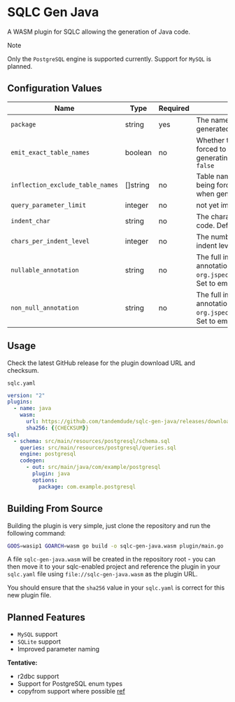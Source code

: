 # SQLC Gen Java

A WASM plugin for SQLC allowing the generation of Java code.

> [!NOTE]
> Only the `PostgreSQL` engine is supported currently. Support for `MySQL` is planned.

## Configuration Values

| Name                             | Type     | Required | Description                                                                                                                              |
|----------------------------------|----------|----------|------------------------------------------------------------------------------------------------------------------------------------------|
| `package`                        | string   | yes      | The name of the package where the generated files will be located                                                                        |
| `emit_exact_table_names`         | boolean  | no       | Whether table names will not be forced to singular form when generating the models. Defaults to `false`                                  |
| `inflection_exclude_table_names` | []string | no       | Table names to be excluded from being forced into singular form when generating the models.                                              |
| `query_parameter_limit`          | integer  | no       | not yet implemented                                                                                                                      |
| `indent_char`                    | string   | no       | The character to use to indent the code. Defaults to space `" "`                                                                         |
| `chars_per_indent_level`         | integer  | no       | The number of characters per indent level. Defaults to `4`                                                                               |
| `nullable_annotation`            | string   | no       | The full import path for the nullable annotation to use. Defaults to `org.jspecify.annotations.Nullable`. Set to empty string to disable |
| `non_null_annotation`            | string   | no       | The full import path for the nonnull annotation to use. Defaults to `org.jspecify.annotations.NonNull`. Set to empty string to disable   |

## Usage

Check the latest GitHub release for the plugin download URL and checksum.

`sqlc.yaml`
```yaml
version: "2"
plugins:
  - name: java
    wasm:
      url: https://github.com/tandemdude/sqlc-gen-java/releases/download/{{VERSION}}/sqlc-gen-java.wasm
      sha256: {{CHECKSUM}}
sql:
  - schema: src/main/resources/postgresql/schema.sql
    queries: src/main/resources/postgresql/queries.sql
    engine: postgresql
    codegen:
      - out: src/main/java/com/example/postgresql
        plugin: java
        options:
          package: com.example.postgresql
```

## Building From Source

Building the plugin is very simple, just clone the repository and run the following command:

```bash
GOOS=wasip1 GOARCH=wasm go build -o sqlc-gen-java.wasm plugin/main.go
```

A file `sqlc-gen-java.wasm` will be created in the repository root - you can then move it to your sqlc-enabled project
and reference the plugin in your `sqlc.yaml` file using `file://sqlc-gen-java.wasm` as the plugin URL.

You should ensure that the `sha256` value in your `sqlc.yaml` is correct for this new plugin file.

## Planned Features

- `MySQL` support
- `SQLite` support
- Improved parameter naming

**Tentative:**

- r2dbc support
- Support for PostgreSQL enum types
- copyfrom support where possible [ref](https://www.baeldung.com/jdbc-batch-processing)
